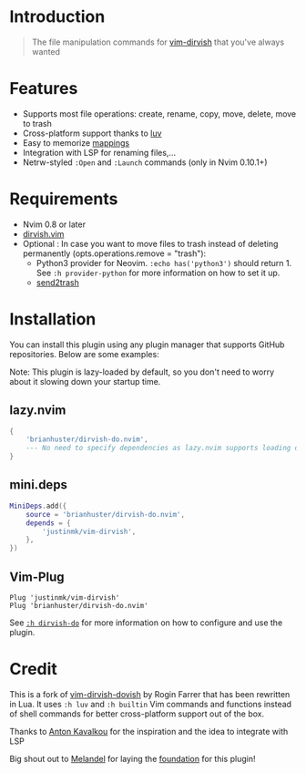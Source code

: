 # Introduction

> The file manipulation commands for [vim-dirvish](https://github.com/justinmk/vim-dirvish) that you've always wanted

# Features
- Supports most file operations: create, rename, copy, move, delete, move to trash
- Cross-platform support thanks to [luv](https://github.com/luvit/luv)
- Easy to memorize [mappings](#keymaps) 
- Integration with LSP for renaming files,...
- Netrw-styled `:Open` and `:Launch` commands (only in Nvim 0.10.1+)

# Requirements

- Nvim 0.8 or later
- [dirvish.vim](https://github.com/justinmk/vim-dirvish)
- Optional : In case you want to move files to trash instead of deleting permanently (opts.operations.remove = "trash"):
    - Python3 provider for Neovim. `:echo has('python3')` should return 1. See `:h provider-python` for more information on how to set it up.
    - [send2trash](https://pypi.org/project/Send2Trash/)

# Installation

You can install this plugin using any plugin manager that supports GitHub repositories. Below are some examples:

Note: This plugin is lazy-loaded by default, so you don't need to worry about it slowing down your startup time.

## lazy.nvim 

```lua
{
    'brianhuster/dirvish-do.nvim', 
    --- No need to specify dependencies as lazy.nvim supports loading dependencies information from pkg.json
}
```

## mini.deps
```lua
MiniDeps.add({
    source = 'brianhuster/dirvish-do.nvim',
    depends = {
        'justinmk/vim-dirvish',
    },
})
```

## Vim-Plug

```vim
Plug 'justinmk/vim-dirvish'
Plug 'brianhuster/dirvish-do.nvim'
```

See [`:h dirvish-do`](doc/dirvish-do.txt) for more information on how to configure and use the plugin.

# Credit

This is a fork of [vim-dirvish-dovish](https://github.com/roginfarrer/vim-dirvish-dovish) by Rogin Farrer that has been rewritten in Lua. It uses `:h luv` and `:h builtin` Vim commands and functions instead of shell commands for better cross-platform support out of the box.

Thanks to [Anton Kavalkou](https://github.com/antosha417/nvim-lsp-file-operations) for the inspiration and the idea to integrate with LSP

Big shout out to [Melandel](https://github.com/Melandel) for laying the [foundation](https://github.com/Melandel/desktop/blob/c323969e4bd48dda6dbceada3a7afe8bacdda0f5/setup/my_vimrc.vim#L976-L1147) for this plugin!
